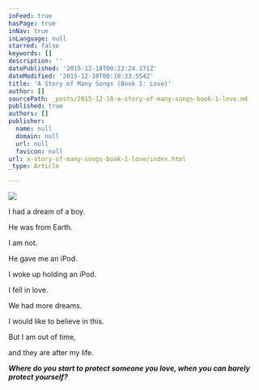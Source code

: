 ```yaml
---
inFeed: true
hasPage: true
inNav: true
inLanguage: null
starred: false
keywords: []
description: ''
datePublished: '2015-12-18T00:22:24.171Z'
dateModified: '2015-12-18T00:18:33.554Z'
title: 'A Story of Many Songs (Book 1: Love)'
author: []
sourcePath: _posts/2015-12-18-a-story-of-many-songs-book-1-love.md
published: true
authors: []
publisher:
  name: null
  domain: null
  url: null
  favicon: null
url: a-story-of-many-songs-book-1-love/index.html
_type: Article

---
```

![](https://s3-us-west-2.amazonaws.com/the-grid-img/p/79bffea3fc84aa67dd0cdb6644f6fd2b34186c56.jpg)

I had a dream of a boy.

He was from Earth.

I am not.

He gave me an iPod.

I woke up holding an iPod.

I fell in love.

We had more dreams.

I would like to believe in this.

But I am out of time,

and they are after my life.

_**Where do you start to protect someone you love, when you can barely protect yourself?**_